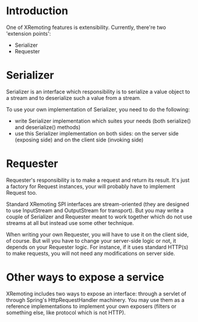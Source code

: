 # Introduction #

One of XRemoting features is extensibility. Currently, there're two 'extension points':

  * Serializer
  * Requester

# Serializer #

Serializer is an interface which responsibility is to serialize a value object to a stream and to deserialize such a value from a stream.

To use your own implementation of Serializer, you need to do the following:

  * write Serializer implementation which suites your needs (both serialize() and deserialize() methods)
  * use this Serializer implementation on both sides: on the server side (exposing side) and on the client side (invoking side)

# Requester #

Requester's responsibility is to make a request and return its result. It's just a factory for Request instances, your will probably have to implement Request too.

Standard XRemoting SPI interfaces are stream-oriented (they are designed to use InputStream and OutputStream for transport). But you may write a couple of Serializer and Requester meant to work together which do not use streams at all but instead use some other technique.

When writing your own Requester, you will have to use it on the client side, of course. But will you have to change your server-side logic or not, it depends on your Requester logic. For instance, if it uses standard HTTP(s) to make requests, you will not need any modifications on server side.

# Other ways to expose a service #

XRemoting includes two ways to expose an interface: through a servlet of through Spring's HttpRequestHandler machinery. You may use them as a reference implementations to implement your own exposers (filters or something else, like protocol which is not HTTP).
